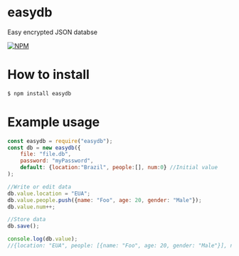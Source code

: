 # easydb

Easy encrypted JSON databse

[![NPM](https://nodei.co/npm/easydb.png?downloads=true&downloadRank=true&stars=true)](https://nodei.co/npm/easydb/)

# How to install

```sh
$ npm install easydb
```

# Example usage

```javascript
const easydb = require("easydb");
const db = new easydb({
    file: "file.db",
    password: "myPassword",
    default: {location:"Brazil", people:[], num:0} //Initial value
);

//Write or edit data
db.value.location = "EUA";
db.value.people.push({name: "Foo", age: 20, gender: "Male"});
db.value.num++;

//Store data
db.save();

console.log(db.value);
//{location: "EUA", people: [{name: "Foo", age: 20, gender: "Male"}], num: 1}
```
